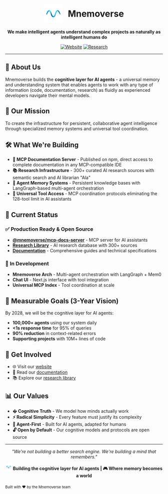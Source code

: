 <div align="center">
  <h1 align="center" style="display: flex; align-items: center; justify-content: center; gap: 16px;">
    <img src="../files/logo.png" alt="Mnemoverse logo: stylized blue wave forming an M, symbolizing AI memory, cognitive layer, and intelligent agents. Mnemoverse brand for universal agent intelligence." width="60"/>
    <span><strong>Mnemoverse</strong></span>
  </h1>
  <p><strong>We make intelligent agents understand complex projects as naturally as intelligent humans do</strong></p>
  
  [![Website](https://img.shields.io/badge/Website-mnemoverse.com-blue)](https://mnemoverse.com)
  [![Research](https://img.shields.io/badge/Research-300%2B%20Sources-green)](https://mnemoverse.com/docs/research/library.html)
</div>

---

## 🌟 About Us

Mnemoverse builds the **cognitive layer for AI agents** - a universal memory and understanding system that enables agents to work with any type of information (code, documentation, research) as fluidly as experienced developers navigate their mental models.

## 🚀 Our Mission

To create the infrastructure for persistent, collaborative agent intelligence through specialized memory systems and universal tool coordination.

## 🛠️ What We're Building

- **🤖 MCP Documentation Server** - Published on npm, direct access to complete documentation in any MCP-compatible IDE
- **📚 Research Infrastructure** - 300+ curated AI research sources with semantic search and AI librarian "Ala"  
- **🧠 Agent Memory Systems** - Persistent knowledge bases with LangGraph-based multi-agent orchestration
- **🔗 Universal Tool Access** - MCP coordination protocols eliminating the 128-tool limit in AI assistants

## 🎯 Current Status

### ✅ **Production Ready & Open Source**
- **[@mnemoverse/mcp-docs-server](https://www.npmjs.com/package/@mnemoverse/mcp-docs-server)** - MCP server for AI assistants
- **[Research Library](https://mnemoverse.com/docs/research/library.html)** - AI research database with 300+ sources
- **[Documentation](https://mnemoverse.com/docs/)** - Comprehensive guides and technical specifications
### 🚧 **In Development**
- **Mnemoverse Arch** - Multi-agent orchestration with LangGraph + Mem0
- **Chat UI** - Next.js interface with tool integration
- **Universal MCP Index** - Tool coordination at scale

## 🎯 Measurable Goals (3-Year Vision)

By 2028, we will be the cognitive layer for AI agents:
- **100,000+ agents** using our system daily
- **<1s response time** for 95% of queries  
- **90% reduction** in context-related errors
- **Supporting projects** with 10M+ lines of code

## 🤝 Get Involved

- 🌐 Visit our [website](https://mnemoverse.com)
- 📖 Read our [documentation](https://mnemoverse.com/docs/)
- 📚 Explore our [research library](https://mnemoverse.com/docs/research/library.html)

## 📊 Our Values

- **� Cognitive Truth** - We model how minds actually work
- **⚡ Radical Simplicity** - Every feature must justify its complexity
- **🤖 Agent-First** - Built for AI agents, adapted for humans
- **🔓 Open by Default** - Our cognitive models and protocols are open source

---

<div align="center">
  <p><em>"We're not building a better search engine. We're building a mind that remembers."</em></p>
  <p><strong>
    <img src="../files/logo.png" alt="Mnemoverse" width="20"/>
    Building the cognitive layer for AI agents | 🎮 Where memory becomes a world
  </strong></p>
</div>
<sub>Built with ❤️ by the Mnemoverse team</sub>